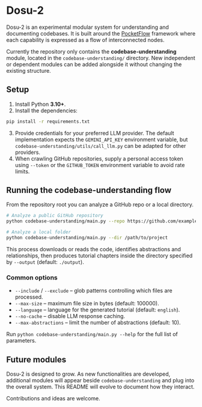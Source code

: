 # Dosu-2

Dosu-2 is an experimental modular system for understanding and documenting codebases. It is built around the [PocketFlow](https://github.com/the-pocket/PocketFlow) framework where each capability is expressed as a flow of interconnected nodes.

Currently the repository only contains the **codebase-understanding** module, located in the `codebase-understanding/` directory. New independent or dependent modules can be added alongside it without changing the existing structure.

## Setup

1. Install Python **3.10+**.
2. Install the dependencies:

```bash
pip install -r requirements.txt
```

3. Provide credentials for your preferred LLM provider. The default implementation expects the `GEMINI_API_KEY` environment variable, but `codebase-understanding/utils/call_llm.py` can be adapted for other providers.
4. When crawling GitHub repositories, supply a personal access token using `--token` or the `GITHUB_TOKEN` environment variable to avoid rate limits.

## Running the codebase-understanding flow

From the repository root you can analyze a GitHub repo or a local directory.

```bash
# Analyze a public GitHub repository
python codebase-understanding/main.py --repo https://github.com/example/repo --token YOUR_GITHUB_TOKEN

# Analyze a local folder
python codebase-understanding/main.py --dir /path/to/project
```

This process downloads or reads the code, identifies abstractions and relationships, then produces tutorial chapters inside the directory specified by `--output` (default: `./output`).

### Common options

* `--include` / `--exclude` – glob patterns controlling which files are processed.
* `--max-size` – maximum file size in bytes (default: 100000).
* `--language` – language for the generated tutorial (default: `english`).
* `--no-cache` – disable LLM response caching.
* `--max-abstractions` – limit the number of abstractions (default: 10).

Run `python codebase-understanding/main.py --help` for the full list of parameters.

## Future modules

Dosu-2 is designed to grow. As new functionalities are developed, additional modules will appear beside `codebase-understanding` and plug into the overall system. This README will evolve to document how they interact.

Contributions and ideas are welcome.
